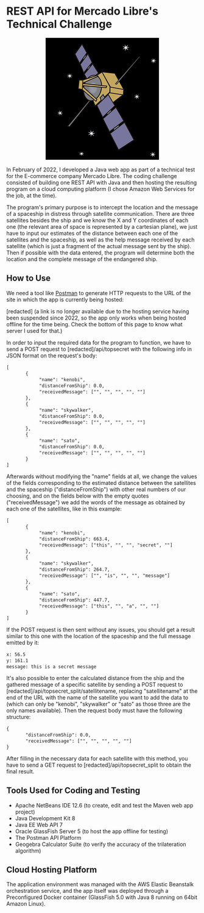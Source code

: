 # REST API for Mercado Libre's Technical Challenge

<p align="center">
  <img src="src/main/webapp/images/sat.png" alt=""/>
</p>

In February of 2022, I developed a Java web app as part of a technical test for the E-commerce company Mercado Libre. The coding challenge consisted of building one REST API with Java and then hosting the resulting program on a cloud computing platform (I chose Amazon Web Services for the job, at the time). 

The program's primary purpose is to intercept the location and the message of a spaceship in distress through satellite communication. There are three satellites besides the ship and we know the X and Y coordinates of each one (the relevant area of space is represented by a cartesian plane), we just have to input our estimates of the distance between each one of the satellites and the spaceship, as well as the help message received by each satellite (which is just a fragment of the actual message sent by the ship). Then if possible with the data entered, the program will determine both the location and the complete message of the endangered ship.

## How to Use

We need a tool like [Postman](https://www.postman.com/) to generate HTTP requests to the URL of the site in which the app is currently being hosted:

[redacted] (a link is no longer available due to the hosting service having been suspended since 2022, so the app only works when being hosted offline for the time being. Check the bottom of this page to know what server I used for that.) 

In order to input the required data for the program to function, we have to send a POST request to [redacted]/api/topsecret with the following info in JSON format on the request's body:


```
[
       {
            "name": "kenobi",
            "distanceFromShip": 0.0,
            "receivedMessage": ["", "", "", "", ""]
       },
       {
            "name": "skywalker",
            "distanceFromShip": 0.0,
            "receivedMessage": ["", "", "", "", ""]
       },
       {
            "name": "sato",
            "distanceFromShip": 0.0,
            "receivedMessage": ["", "", "", "", ""]
       }
]
```

Afterwards without modifying the "name" fields at all, we change the values of the fields corresponding to the estimated distance between the satellites and the spaceship ("distanceFromShip") with other real numbers of our choosing, and on the fields below with the empty quotes ("receivedMessage") we add the words of the message as obtained by each one of the satellites, like in this example:

```
[
       {
            "name": "kenobi",
            "distanceFromShip": 663.4,
            "receivedMessage": ["this", "", "", "secret", ""]
       },
       {
            "name": "skywalker",
            "distanceFromShip": 264.7,
            "receivedMessage": ["", "is", "", "", "message"]
       },
       {
            "name": "sato",
            "distanceFromShip": 447.7,
            "receivedMessage": ["this", "", "a", "", ""]
       }
]
```

If the POST request is then sent without any issues, you should get a result similar to this one with the location of the spaceship and the full message emitted by it:

```
x: 56.5
y: 161.1
message: this is a secret message 
```

It's also possible to enter the calculated distance from the ship and the gathered message of a specific satellite by sending a POST request to [redacted]/api/topsecret_split/satellitename, replacing "satellitename" at the end of the URL with the name of the satellite you want to add the data to (which can only be "kenobi", "skywalker" or "sato" as those three are the only names available). Then the request body must have the following structure:

```
{
       "distanceFromShip": 0.0,
       "receivedMessage": ["", "", "", "", ""]
}
```

After filling in the necessary data for each satellite with this method, you have to send a GET request to [redacted]/api/topsecret_split to obtain the final result. 

## Tools Used for Coding and Testing

- Apache NetBeans IDE 12.6 (to create, edit and test the Maven web app project)
- Java Development Kit 8
- Java EE Web API 7
- Oracle GlassFish Server 5 (to host the app offline for testing)
- The Postman API Platform
- Geogebra Calculator Suite (to verify the accuracy of the trilateration algorithm)

## Cloud Hosting Platform

The application environment was managed with the AWS Elastic Beanstalk orchestration service, and the app itself was deployed through a Preconfigured Docker container (GlassFish 5.0 with Java 8 running on 64bit Amazon Linux).
